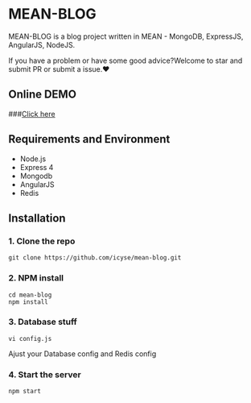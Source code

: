 # MEAN-BLOG
MEAN-BLOG is a blog project written in MEAN - MongoDB, ExpressJS, AngularJS, NodeJS.

If you have a problem or have some good advice?Welcome to star and submit PR or submit a issue.❤
## Online DEMO

###[Click here](http://114.215.164.12:3000)

## Requirements and Environment
* Node.js
* Express 4
* Mongodb
* AngularJS
* Redis

## Installation

### 1. Clone the repo

    git clone https://github.com/icyse/mean-blog.git

### 2. NPM install

    cd mean-blog
    npm install
    
### 3. Database stuff

	vi config.js

Ajust your Database config and Redis config

### 4. Start the server

	npm start
